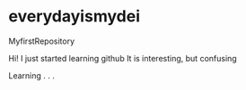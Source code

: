 # everydayismydei
MyfirstRepository

Hi! I just started learning github
It is interesting, but confusing 

Learning . . .